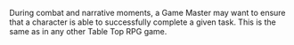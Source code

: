During combat and narrative moments, a Game Master may want to ensure that a character is able to successfully complete a given task. This is the same as in any other Table Top RPG game. 